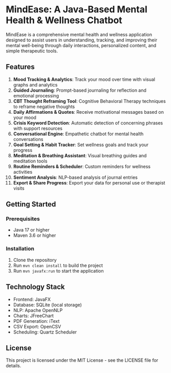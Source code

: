 # MindEase: A Java-Based Mental Health & Wellness Chatbot

MindEase is a comprehensive mental health and wellness application designed to assist users in understanding, tracking, and improving their mental well-being through daily interactions, personalized content, and simple therapeutic tools.

## Features

1. **Mood Tracking & Analytics**: Track your mood over time with visual graphs and analytics
2. **Guided Journaling**: Prompt-based journaling for reflection and emotional processing
3. **CBT Thought Reframing Tool**: Cognitive Behavioral Therapy techniques to reframe negative thoughts
4. **Daily Affirmations & Quotes**: Receive motivational messages based on your mood
5. **Crisis Keyword Detection**: Automatic detection of concerning phrases with support resources
6. **Conversational Engine**: Empathetic chatbot for mental health conversations
7. **Goal Setting & Habit Tracker**: Set wellness goals and track your progress
8. **Meditation & Breathing Assistant**: Visual breathing guides and meditation tools
9. **Routine Reminders & Scheduler**: Custom reminders for wellness activities
10. **Sentiment Analysis**: NLP-based analysis of journal entries
11. **Export & Share Progress**: Export your data for personal use or therapist visits

## Getting Started

### Prerequisites
- Java 17 or higher
- Maven 3.6 or higher

### Installation
1. Clone the repository
2. Run `mvn clean install` to build the project
3. Run `mvn javafx:run` to start the application

## Technology Stack
- Frontend: JavaFX
- Database: SQLite (local storage)
- NLP: Apache OpenNLP
- Charts: JFreeChart
- PDF Generation: iText
- CSV Export: OpenCSV
- Scheduling: Quartz Scheduler

## License
This project is licensed under the MIT License - see the LICENSE file for details.
